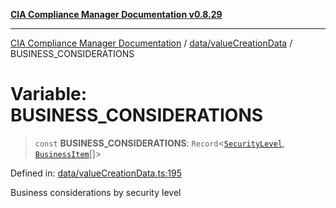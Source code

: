 [**CIA Compliance Manager Documentation v0.8.29**](../../../README.md)

***

[CIA Compliance Manager Documentation](../../../modules.md) / [data/valueCreationData](../README.md) / BUSINESS\_CONSIDERATIONS

# Variable: BUSINESS\_CONSIDERATIONS

> `const` **BUSINESS\_CONSIDERATIONS**: `Record`\<[`SecurityLevel`](../../../types/cia/type-aliases/SecurityLevel.md), [`BusinessItem`](../../../types/businessImpact/interfaces/BusinessItem.md)[]\>

Defined in: [data/valueCreationData.ts:195](https://github.com/Hack23/cia-compliance-manager/blob/5836b4c74e2010cd05eca63c0016fd711c628ec9/src/data/valueCreationData.ts#L195)

Business considerations by security level
